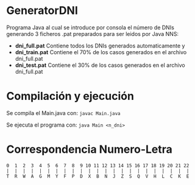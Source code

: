 GeneratorDNI
============

Programa Java al cual se introduce por consola el número de DNIs generando 3 ficheros .pat preparados para ser leidos por Java NNS:
- **dni_full.pat** Contiene todos los DNIs generados automaticamente y
- **dni_train.pat** Contiene el 70% de los casos generados en el archivo dni_full.pat
- **dni_test.pat** Contiene el 30% de los casos generados en el archivo dni_full.pat

Compilación y ejecución
=======================

Se compila el Main.java con: `javac Main.java`

Se ejecuta el programa con: `java Main <n_dni>`

Correspondencia Numero-Letra
============================
```
0  1  2  3  4  5  6  7  8  9 10 11 12 13 14 15 16 17 18 19 20 21 22
|  |  |  |  |  |  |  |  |  |  |  |  |  |  |  |  |  |  |  |  |  |  |
T  R  W  A  G  M  Y  F  P  D  X  B  N  J  Z  S  Q  V  H  L  C  K  E
```
